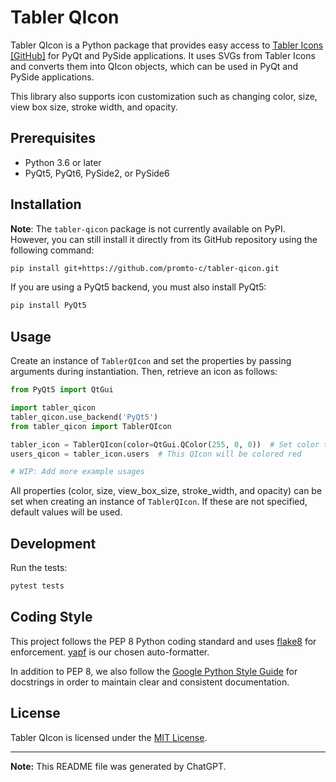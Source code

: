
# Tabler QIcon

Tabler QIcon is a Python package that provides easy access to [Tabler Icons](https://tabler-icons.io/) [[GitHub]](https://github.com/tabler/tabler-icons) for PyQt and PySide applications. It uses SVGs from Tabler Icons and converts them into QIcon objects, which can be used in PyQt and PySide applications.

This library also supports icon customization such as changing color, size, view box size, stroke width, and opacity.

## Prerequisites

- Python 3.6 or later
- PyQt5, PyQt6, PySide2, or PySide6

## Installation

**Note**: The `tabler-qicon` package is not currently available on PyPI. However, you can still install it directly from its GitHub repository using the following command:

```bash
pip install git+https://github.com/promto-c/tabler-qicon.git
```

If you are using a PyQt5 backend, you must also install PyQt5:

```bash
pip install PyQt5
```

## Usage

Create an instance of `TablerQIcon` and set the properties by passing arguments during instantiation. Then, retrieve an icon as follows:

```python
from PyQt5 import QtGui

import tabler_qicon
tabler_qicon.use_backend('PyQt5')
from tabler_qicon import TablerQIcon

tabler_icon = TablerQIcon(color=QtGui.QColor(255, 0, 0))  # Set color to red during instantiation
users_qicon = tabler_icon.users  # This QIcon will be colored red

# WIP: Add more example usages
```

All properties (color, size, view_box_size, stroke_width, and opacity) can be set when creating an instance of `TablerQIcon`. If these are not specified, default values will be used.

## Development

Run the tests:

```bash
pytest tests
```

## Coding Style

This project follows the PEP 8 Python coding standard and uses [flake8](https://flake8.pycqa.org/en/latest/) for enforcement. [yapf](https://github.com/google/yapf) is our chosen auto-formatter.

In addition to PEP 8, we also follow the [Google Python Style Guide](https://google.github.io/styleguide/pyguide.html) for docstrings in order to maintain clear and consistent documentation. 

## License

Tabler QIcon is licensed under the [MIT License](LICENSE).

___
**Note:** This README file was generated by ChatGPT.
